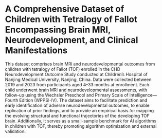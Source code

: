 # A Comprehensive Dataset of Children with Tetralogy of Fallot Encompassing Brain MRI, Neurodevelopment, and Clinical Manifestations

This dataset comprises brain MRI and neurodevelopmental outcomes from children with tetralogy of Fallot (TOF) enrolled in the CHD Neurodevelopment Outcome Study conducted at Children’s Hospital of Nanjing Medical University, Nanjing, China. Data were collected between 2019 and 2023 from participants aged 4–33 months at enrollment. Each child underwent brain MRI and neurodevelopmental assessments, with follow-up using the Wechsler Preschool and Primary Scale of Intelligence—Fourth Edition (WPPSI-IV). The dataset aims to facilitate prediction and early identification of adverse neurodevelopmental outcomes, to enable replication of prior findings, and to provide an empirical basis for mapping the evolving structural and functional trajectories of the developing TOF brain. Additionally, it serves as a small-sample benchmark for AI algorithms in children with TOF, thereby promoting algorithm optimization and external validation.